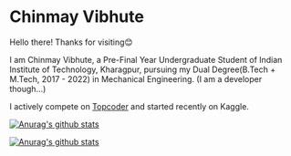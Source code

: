 # Chinmay Vibhute

Hello there! Thanks for visiting😊

I am Chinmay Vibhute, a Pre-Final Year Undergraduate Student of Indian Institute of Technology, Kharagpur, pursuing my Dual Degree(B.Tech + M.Tech, 2017 - 2022) in Mechanical Engineering. (I am a developer though...)

I actively compete on [Topcoder](topcoder.com/members/chinvib66/) and started recently on Kaggle.

[![Anurag's github stats](https://github-readme-stats.vercel.app/api?username=chinvib66&theme=vue-dark&count_private=true&hide=stars)](https://github.com/anuraghazra/github-readme-stats)

[![Anurag's github stats](https://github-readme-stats.vercel.app/api/top-langs/?username=chinvib66&theme=vue-dark)](https://github.com/anuraghazra/github-readme-stats)

